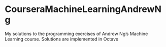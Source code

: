 # CourseraMachineLearningAndrewNg
My solutions to the programming exercises of Andrew Ng’s Machine Learning course. Solutions are implemented in Octave
